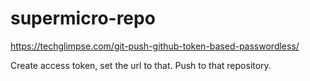 # supermicro-repo

https://techglimpse.com/git-push-github-token-based-passwordless/

Create access token, set the url to that. Push to that repository. 
